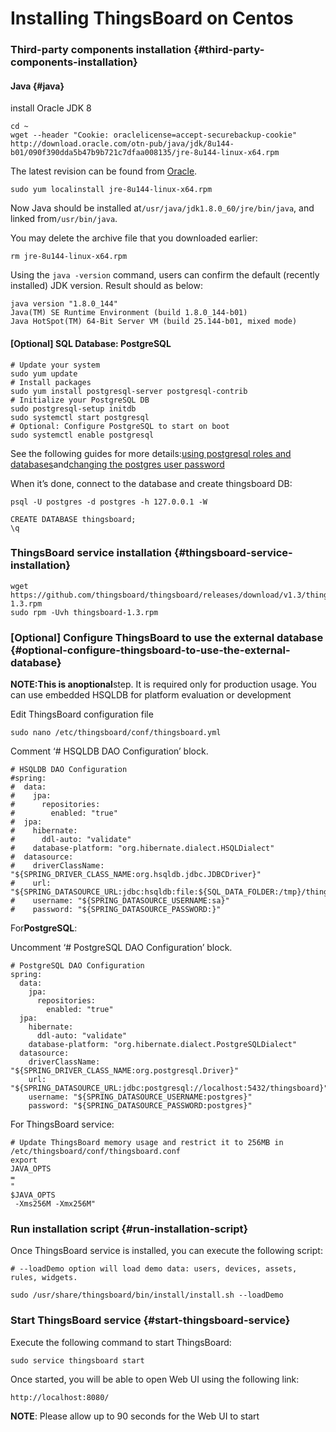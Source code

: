 # Installing ThingsBoard on Centos

### Third-party components installation {#third-party-components-installation}

#### Java {#java}

install Oracle JDK 8

```
cd ~
wget --header "Cookie: oraclelicense=accept-securebackup-cookie" http://download.oracle.com/otn-pub/java/jdk/8u144-b01/090f390dda5b47b9b721c7dfaa008135/jre-8u144-linux-x64.rpm
```

The latest revision can be found from [Oracle](http://www.oracle.com/technetwork/java/javase/downloads/jre8-downloads-2133155.html).

```
sudo yum localinstall jre-8u144-linux-x64.rpm
```

Now Java should be installed at`/usr/java/jdk1.8.0_60/jre/bin/java`, and linked from`/usr/bin/java`.

You may delete the archive file that you downloaded earlier:

```
rm jre-8u144-linux-x64.rpm
```

Using the `java -version` command, users can confirm the default \(recently installed\) JDK version. Result should as below:

```
java version "1.8.0_144"
Java(TM) SE Runtime Environment (build 1.8.0_144-b01)
Java HotSpot(TM) 64-Bit Server VM (build 25.144-b01, mixed mode)
```

#### \[Optional\] SQL Database: PostgreSQL

```
# Update your system
sudo yum update
# Install packages
sudo yum install postgresql-server postgresql-contrib
# Initialize your PostgreSQL DB
sudo postgresql-setup initdb
sudo systemctl start postgresql
# Optional: Configure PostgreSQL to start on boot
sudo systemctl enable postgresql
```

See the following guides for more details:[using postgresql roles and databases](https://www.digitalocean.com/community/tutorials/how-to-install-and-use-postgresql-on-ubuntu-16-04#using-postgresql-roles-and-databases)and[changing the postgres user password](https://blog.2ndquadrant.com/how-to-safely-change-the-postgres-user-password-via-psql/)

When it’s done, connect to the database and create thingsboard DB:

```
psql -U postgres -d postgres -h 127.0.0.1 -W

CREATE DATABASE thingsboard;
\q
```

### ThingsBoard service installation {#thingsboard-service-installation}

```
wget https://github.com/thingsboard/thingsboard/releases/download/v1.3/thingsboard-1.3.rpm
sudo rpm -Uvh thingsboard-1.3.rpm
```

### \[Optional\] Configure ThingsBoard to use the external database {#optional-configure-thingsboard-to-use-the-external-database}

**NOTE:**This is an**optional**step. It is required only for production usage. You can use embedded HSQLDB for platform evaluation or development

Edit ThingsBoard configuration file

```
sudo nano /etc/thingsboard/conf/thingsboard.yml
```

Comment ‘\# HSQLDB DAO Configuration’ block.

```
# HSQLDB DAO Configuration
#spring:
#  data:
#    jpa:
#      repositories:
#        enabled: "true"
#  jpa:
#    hibernate:
#      ddl-auto: "validate"
#    database-platform: "org.hibernate.dialect.HSQLDialect"
#  datasource:
#    driverClassName: "${SPRING_DRIVER_CLASS_NAME:org.hsqldb.jdbc.JDBCDriver}"
#    url: "${SPRING_DATASOURCE_URL:jdbc:hsqldb:file:${SQL_DATA_FOLDER:/tmp}/thingsboardDb;sql.enforce_size=false}"
#    username: "${SPRING_DATASOURCE_USERNAME:sa}"
#    password: "${SPRING_DATASOURCE_PASSWORD:}"
```

For**PostgreSQL**:

Uncomment ‘\# PostgreSQL DAO Configuration’ block.

```
# PostgreSQL DAO Configuration
spring:
  data:
    jpa:
      repositories:
        enabled: "true"
  jpa:
    hibernate:
      ddl-auto: "validate"
    database-platform: "org.hibernate.dialect.PostgreSQLDialect"
  datasource:
    driverClassName: "${SPRING_DRIVER_CLASS_NAME:org.postgresql.Driver}"
    url: "${SPRING_DATASOURCE_URL:jdbc:postgresql://localhost:5432/thingsboard}"
    username: "${SPRING_DATASOURCE_USERNAME:postgres}"
    password: "${SPRING_DATASOURCE_PASSWORD:postgres}"
```

For ThingsBoard service:

```
# Update ThingsBoard memory usage and restrict it to 256MB in /etc/thingsboard/conf/thingsboard.conf
export 
JAVA_OPTS
=
"
$JAVA_OPTS
 -Xms256M -Xmx256M"
```

### Run installation script {#run-installation-script}

Once ThingsBoard service is installed, you can execute the following script:

```
# --loadDemo option will load demo data: users, devices, assets, rules, widgets.

sudo /usr/share/thingsboard/bin/install/install.sh --loadDemo
```

### Start ThingsBoard service {#start-thingsboard-service}

Execute the following command to start ThingsBoard:

```
sudo service thingsboard start
```

Once started, you will be able to open Web UI using the following link:

```
http://localhost:8080/
```

**NOTE**: Please allow up to 90 seconds for the Web UI to start

